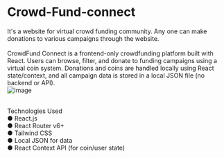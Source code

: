 # Crowd-Fund-connect
It's a website for virtual crowd funding community. Any one can make donations to various campaigns through the website. <br>
<br>
CrowdFund Connect is a frontend-only crowdfunding platform built with React. Users can 
browse, filter, and donate to funding campaigns using a virtual coin system. Donations and 
coins are handled locally using React state/context, and all campaign data is stored in a 
local JSON file (no backend or API). 
<br>
![image](https://github.com/user-attachments/assets/8ef9a66a-ff40-4b0e-9cb1-8c4bed5ab5d9)

<br>
Technologies Used <br>
● React.js <br>
● React Router v6+ <br> 
● Tailwind CSS <br>
● Local JSON for data <br> 
● React Context API (for coin/user state)<br> 



